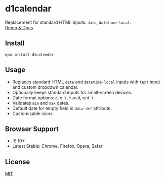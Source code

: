 # d1calendar

Replacement for standard HTML inputs: ``date``, ``datetime-local``.  
[Demo & Docs](http://vadimkor.ru/projects/calendar/)

## Install

```
npm install d1calendar
```

## Usage

* Replaces standard HTML ``date`` and ``datetime-local`` inputs with ``text`` input and custom dropdown calendar.
* Optionally keeps standard inputs for small-screen devices.
* Date format options: ``d.m.Y``, ``Y-m-d``, ``m/d Y``.
* Validates ``min`` and ``max`` dates.
* Default date for empty field in ``data-def`` attribute.
* Customizable icons.

## Browser Support

* IE 10+
* Latest Stable: Chrome, Firefox, Opera, Safari

## License

[MIT](./LICENSE)
